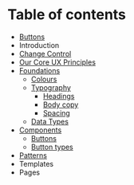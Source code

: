 # Table of contents

* [Buttons](README.md)
* Introduction
* [Change Control](change-control.md)
* [Our Core UX Principles](our-core-ux-principles.md)
* [Foundations](foundations/README.md)
  * [Colours](foundations/colours.md)
  * [Typography](foundations/typography/README.md)
    * [Headings](foundations/typography/headings.md)
    * [Body copy](foundations/typography/body-copy.md)
    * [Spacing](foundations/typography/spacing.md)
  * [Data Types](foundations/formatting.md)
* [Components](untitled/README.md)
  * [Buttons](untitled/buttons-1.md)
  * [Button types](untitled/button-types.md)
* [Patterns](patterns.md)
* Templates
* Pages

